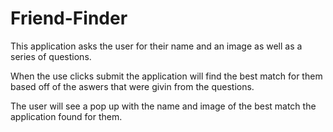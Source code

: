 # Friend-Finder

This application asks the user for their name and an image as well as a series of questions.

When the use clicks submit the application will find the best match for them based off of the aswers that were givin from the questions. 

The user will see a pop up with the name and image of the best match the application found for them. 